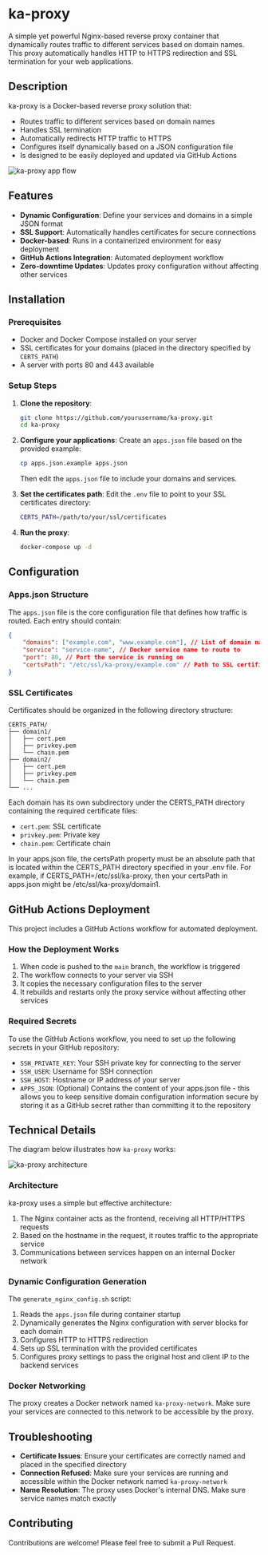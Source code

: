 # ka-proxy

A simple yet powerful Nginx-based reverse proxy container that dynamically routes traffic to different services based on domain names. This proxy automatically handles HTTP to HTTPS redirection and SSL termination for your web applications.

## Description

ka-proxy is a Docker-based reverse proxy solution that:

- Routes traffic to different services based on domain names
- Handles SSL termination
- Automatically redirects HTTP traffic to HTTPS
- Configures itself dynamically based on a JSON configuration file
- Is designed to be easily deployed and updated via GitHub Actions

![ka-proxy app flow](./ka-proxy-af.svg)

## Features

- **Dynamic Configuration**: Define your services and domains in a simple JSON format
- **SSL Support**: Automatically handles certificates for secure connections
- **Docker-based**: Runs in a containerized environment for easy deployment
- **GitHub Actions Integration**: Automated deployment workflow
- **Zero-downtime Updates**: Updates proxy configuration without affecting other services

## Installation

### Prerequisites

- Docker and Docker Compose installed on your server
- SSL certificates for your domains (placed in the directory specified by `CERTS_PATH`)
- A server with ports 80 and 443 available

### Setup Steps

1. **Clone the repository**:

   ```bash
   git clone https://github.com/yourusername/ka-proxy.git
   cd ka-proxy
   ```

2. **Configure your applications**:
   Create an `apps.json` file based on the provided example:

   ```bash
   cp apps.json.example apps.json
   ```

   Then edit the `apps.json` file to include your domains and services.

3. **Set the certificates path**:
   Edit the `.env` file to point to your SSL certificates directory:

   ```bash
   CERTS_PATH=/path/to/your/ssl/certificates
   ```

4. **Run the proxy**:

   ```bash
   docker-compose up -d
   ```

## Configuration

### Apps.json Structure

The `apps.json` file is the core configuration file that defines how traffic is routed. Each entry should contain:

```json
{
	"domains": ["example.com", "www.example.com"], // List of domain names
	"service": "service-name", // Docker service name to route to
	"port": 80, // Port the service is running on
	"certsPath": "/etc/ssl/ka-proxy/example.com" // Path to SSL certificates
}
```

### SSL Certificates

Certificates should be organized in the following directory structure:

```
CERTS_PATH/
├── domain1/
│   ├── cert.pem
│   ├── privkey.pem
│   └── chain.pem
├── domain2/
│   ├── cert.pem
│   ├── privkey.pem
│   └── chain.pem
└── ...
```

Each domain has its own subdirectory under the CERTS_PATH directory containing the required certificate files:

- `cert.pem`: SSL certificate
- `privkey.pem`: Private key
- `chain.pem`: Certificate chain

In your apps.json file, the certsPath property must be an absolute path that is located within the CERTS_PATH directory specified in your .env file. For example, if CERTS_PATH=/etc/ssl/ka-proxy, then your certsPath in apps.json might be /etc/ssl/ka-proxy/domain1.

## GitHub Actions Deployment

This project includes a GitHub Actions workflow for automated deployment.

### How the Deployment Works

1. When code is pushed to the `main` branch, the workflow is triggered
2. The workflow connects to your server via SSH
3. It copies the necessary configuration files to the server
4. It rebuilds and restarts only the proxy service without affecting other services

### Required Secrets

To use the GitHub Actions workflow, you need to set up the following secrets in your GitHub repository:

- `SSH_PRIVATE_KEY`: Your SSH private key for connecting to the server
- `SSH_USER`: Username for SSH connection
- `SSH_HOST`: Hostname or IP address of your server
- `APPS_JSON`: (Optional) Contains the content of your apps.json file - this allows you to keep sensitive domain configuration information secure by storing it as a GitHub secret rather than committing it to the repository

## Technical Details

The diagram below illustrates how `ka-proxy` works:

![ka-proxy architecture](./ka-proxy-flowchart.svg)

### Architecture

ka-proxy uses a simple but effective architecture:

1. The Nginx container acts as the frontend, receiving all HTTP/HTTPS requests
2. Based on the hostname in the request, it routes traffic to the appropriate service
3. Communications between services happen on an internal Docker network

### Dynamic Configuration Generation

The `generate_nginx_config.sh` script:

1. Reads the `apps.json` file during container startup
2. Dynamically generates the Nginx configuration with server blocks for each domain
3. Configures HTTP to HTTPS redirection
4. Sets up SSL termination with the provided certificates
5. Configures proxy settings to pass the original host and client IP to the backend services

### Docker Networking

The proxy creates a Docker network named `ka-proxy-network`. Make sure your services are connected to this network to be accessible by the proxy.

## Troubleshooting

- **Certificate Issues**: Ensure your certificates are correctly named and placed in the specified directory
- **Connection Refused**: Make sure your services are running and accessible within the Docker network named `ka-proxy-network`
- **Name Resolution**: The proxy uses Docker's internal DNS. Make sure service names match exactly

## Contributing

Contributions are welcome! Please feel free to submit a Pull Request.
